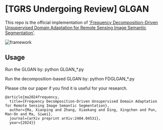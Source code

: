 # [TGRS Undergoing Review] GLGAN

This repo is the official implementation of ['Frequency Decomposition-Driven Unsupervised Domain Adaptation for Remote Sensing Image Semantic Segmentation'](https://arxiv.org/abs/2404.04531).

![framework](https://github.com/sstary/SSRS/blob/main/docs/GLGAN.png)

## Usage
Run the GLGAN by: python GLGAN_*.py

Run the decomposition-based GLGAN by: python FDGLGAN_*.py

Please cite our paper if you find it is useful for your research.

```
@article{ma2024frequency,
  title={Frequency Decomposition-Driven Unsupervised Domain Adaptation for Remote Sensing Image Semantic Segmentation},
  author={Ma, Xianping and Zhang, Xiaokang and Ding, Xingchen and Pun, Man-On and Ma, Siwei},
  journal={arXiv preprint arXiv:2404.04531},
  year={2024}}
  ```

